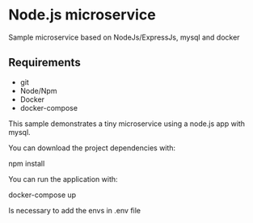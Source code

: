 # Node.js microservice
Sample microservice based on NodeJs/ExpressJs, mysql and docker

## Requirements
- git
- Node/Npm
- Docker
- docker-compose

This sample demonstrates a tiny microservice using a node.js app with mysql.

You can download the project dependencies with:

  npm install

You can run the application with:

  docker-compose up

Is necessary to add the envs in .env file 








